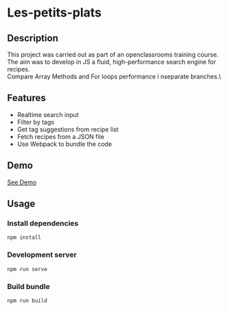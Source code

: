 # Les-petits-plats
## Description
This project was carried out as part of an openclassrooms training course.\
The aim was to develop in JS a fluid, high-performance search engine for recipes.\
Compare Array Methods and For loops performance i nseparate branches.\

## Features
* Realtime search input
* Filter by tags
* Get tag suggestions from recipe list
* Fetch recipes from a JSON file
* Use Webpack to bundle the code

## Demo
[See Demo](https://gsebdev.github.io/Les-petits-plats/)

## Usage 
### Install dependencies
```
npm install
```
### Development server
```
npm run serve
```
### Build bundle
```
npm run build
```
